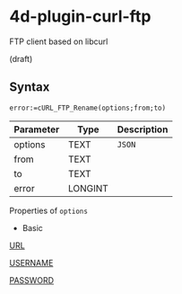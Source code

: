 # 4d-plugin-curl-ftp
FTP client based on libcurl

(draft)

## Syntax

```
error:=cURL_FTP_Rename(options;from;to)
```

Parameter|Type|Description
------------|------------|----
options|TEXT|``JSON``
from|TEXT|
to|TEXT|
error|LONGINT|

Properties of ``options``

* Basic

[URL](https://curl.haxx.se/libcurl/c/CURLOPT_URL.html) 

[USERNAME](https://curl.haxx.se/libcurl/c/CURLOPT_USERNAME.html)

[PASSWORD](https://curl.haxx.se/libcurl/c/CURLOPT_PASSWORD.html)

